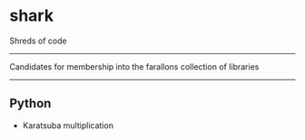 # shark
Shreds of code

---

Candidates for membership into the farallons collection of libraries

----

## Python

- Karatsuba multiplication

